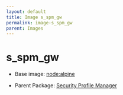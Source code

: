 ```yaml
---
layout: default
title: Image s_spm_gw
permalink: image-s_spm_gw
parent: Images
---
```

# s_spm_gw

* Base image:  [node:alpine](image-node:alpine)

* Parent Package: [Security Profile Manager](package--edgemere-sa-spm)


